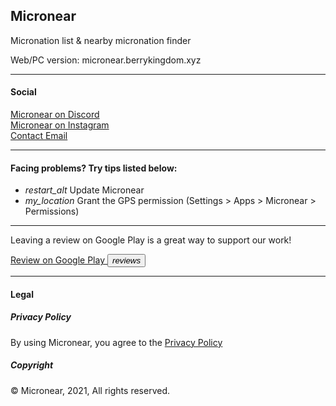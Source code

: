 <h2> Micronear </h2>
<p>Micronation list & nearby micronation finder</p>
<p>Web/PC version: micronear.berrykingdom.xyz</p>

<hr>
<h4> Social </h4>
<a href="https://discord.gg/5edwBtNrZk">Micronear on Discord</a> <br>
<a href="https://www.instagram.com/_micronear_/">Micronear on Instagram</a> <br>
<a href="mailto:micronear@protonmail.com">Contact Email</a> <br>

<hr>
<h4> Facing problems? Try tips listed below: </h4>

<ul class="demo-list-icon mdl-list">
  <li class="mdl-list__item">
    <span class="mdl-list__item-primary-content">
    <i class="material-icons mdl-list__item-icon">restart_alt</i>
    Update Micronear
  </span>
  </li>
  <li class="mdl-list__item">
    <span class="mdl-list__item-primary-content">
    <i class="material-icons mdl-list__item-icon">my_location</i>
    Grant the GPS permission (Settings > Apps > Micronear > Permissions)
  </span>
  </li>
</ul>

<hr>
<p>Leaving a review on Google Play is a great way to support our work!</p>

<a href="https://play.google.com/store/apps/details?id=xyz.berrykingdom.micronear" target="_blank" class="nodecoration" id="mnpage__website">
  <span class="mdl-chip mdl-chip--deletable">
    <span class="mdl-chip__text" id="mnpage__website_text">Review on Google Play</span>
    <button type="button" class="mdl-chip__action"><i class="material-icons">reviews</i></button>
  </span>
</a>
<hr>
<h4> Legal </h4>
<h5> Privacy Policy </h4>
By using Micronear, you agree to the <a href="privacy.html">Privacy Policy</a>
<h5> Copyright </h5>
<p>&copy; Micronear, 2021, All rights reserved. </p>